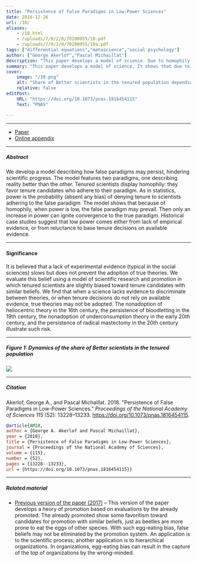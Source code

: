 ```yaml
---
title: "Persistence of False Paradigms in Low-Power Sciences" 
date: 2018-12-26
url: /10/
aliases:
    - /10.html
    - /uploads/7/0/2/0/70200055/10.pdf
    - /uploads/7/0/2/0/70200055/10a.pdf 
tags: ["differential equations","metascience","social psychology"]
author: ["George Akerlof","Pascal Michaillat"]
description: "This paper develops a model of science. Due to homophily in promotions, false paradigms may persist when a science has low power. Published in PNAS, 2018." 
summary: "This paper develops a model of science. It shows that due to homophily in tenure decisions, false paradigms may persist when a science has low power. Low power may come from a lack of evidence, or from a reluctance to base tenure decisions on available evidence." 
cover:
    image: "/10.png"
    alt: "Share of Better scientists in the tenured population depending on the power of the scientific field"
    relative: false
editPost:
    URL: "https://doi.org/10.1073/pnas.1816454115"
    Text: "PNAS"

---
```


---

+ [Paper](/10.pdf)
+ [Online appendix](/10a.pdf)

---

##### Abstract

We develop a model describing how false paradigms may persist, hindering scientific progress. The model features two paradigms, one describing reality better than the other. Tenured scientists display homophily: they favor tenure candidates who adhere to their paradigm. As in statistics, power is the probability (absent any bias) of denying tenure to scientists adhering to the false paradigm. The model shows that because of homophily, when power is low, the false paradigm may prevail. Then only an increase in power can ignite convergence to the true paradigm. Historical case studies suggest that low power comes either from lack of empirical evidence, or from reluctance to base tenure decisions on available evidence.

---

#### Significance

It is believed that a lack of experimental evidence (typical in the social sciences) slows but does not prevent the adoption of true theories. We evaluate this belief using a model of scientific research and promotion in which tenured scientists are slightly biased toward tenure candidates with similar beliefs. We find that when a science lacks evidence to discriminate between theories, or when tenure decisions do not rely on available evidence, true theories may not be adopted. The nonadoption of heliocentric theory in the 16th century, the persistence of bloodletting in the 19th century, the nonadoption of underconsumption theory in the early 20th century, and the persistence of radical mastectomy in the 20th century illustrate such risk.

---

##### Figure 1:  Dynamics of the share of Better scientists in the tenured population

![](/10f.png)

---

##### Citation

Akerlof, George A., and Pascal Michaillat. 2018. "Persistence of False Paradigms in Low-Power Sciences." *Proceedings of the National Academy of Sciences* 115 (52): 13228–13233. https://doi.org/10.1073/pnas.1816454115.

```BibTeX
@article{AM18,
author = {George A. Akerlof and Pascal Michaillat},
year = {2018},
title = {Persistence of False Paradigms in Low-Power Sciences},
journal = {Proceedings of the National Academy of Sciences},
volume = {115},
number = {52},
pages = {13228--13233},
url = {https://doi.org/10.1073/pnas.1816454115}}
```

---

##### Related material

+ [Previous version of the paper (2017)](https://www.nber.org/system/files/working_papers/w23523/w23523.pdf) – This version of the paper develops a heory of promotion based on evaluations by the already promoted. The already promoted show some favoritism toward candidates for promotion with similar beliefs, just as beetles are more prone to eat the eggs of other species. With such egg-eating bias, false beliefs may not be eliminated by the promotion system.  An application is to the scientific process; another application is to hierarchical organizations. In organizations, egg-eating bias can result in the capture of the top of organizations by the wrong-minded.